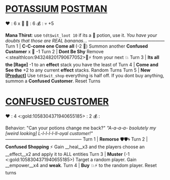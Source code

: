 # __**[POTASSIUM](<https://m.youtube.com/watch?v=BRD9BqjIk-E&pp=ygUKQmFuYW5hIG1hbg%3D%3D>) [POSTMAN](<https://www.youtube.com/watch?v=uivFFnCI8tM>)**__
❤️ : 6 x 👥
🔷 : 6
💰 : :skull:  +5

**Mana Thirst**: use `tdt$wit_loot 10` if its a 🧪 potion, use it. 
*You have your doubts that those are REAL bananas...*
—————————————————
Turn 1  | **C-C-come one Come all** (-2 🔷) Summon another **Confused Customer** x 👥 -1
Turn 2 | **Dont Be Shy** Remove <:stealthIcon:943248201790677052>🎯⚡ from your next 💥
Turn 3 | **Its all the [Rage]** -1 to an __effect__ stack you have the least of
Turn 4 | **Come and See the** +2 to any current __effect__ stacks. Random Turns
Turn 5 | **New [[Product](<https://www.google.com/url?sa=i&url=https%3A%2F%2Fwww.pinterest.com%2Fpin%2F89720217565550668%2F&psig=AOvVaw1syYr7jUTg-DZgDbq2PP-f&ust=1704012679431000&source=images&cd=vfe&opi=89978449&ved=0CBEQjRxqFwoTCIidyIbktoMDFQAAAAAdAAAAABAD>)]** Use `tdt$wit_shop` everything is half off. If you dont buy anything, summon a **Confused Customer**. Reset Turns

# [__**CONFUSED CUSTOMER**__](<https://www.youtube.com/watch?v=2GbBD_7AsGA>)
❤️ : 4
<:gold:1058304371940655185> : 2
💰 : 

Behavior: "Can your potions change me back?"
*"A-a-a-a- bsolutely my [weird looking] L-l-l-l-l-ll-oyal customer!"*
—————————————————
Turn 1  | **Remorse** 🛡️🛡️🌀
Turn 2 | **Confused Shopping** ⚡ Gain __heal__x3 and the players choose an __effect__x2 and apply it to ALL entities
Turn 3 | **Muster** (-1 <:gold:1058304371940655185>) Target a random player. Gain __empower__x4 and __weak__.
Turn 4 | **Buy** 💥⚡ to the random player. Reset turns